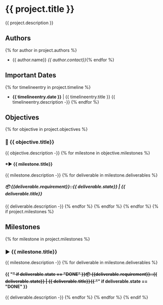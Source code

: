 # {{ project.title }}

{{ project.description }}
## Authors
{% for author in project.authors %}
- {{ author.name}} *{{ author.contact}}*{% endfor %}

## Important Dates
{% for timelineentry in project.timeline %}
- **{{ timelineentry.date }}** | {{ timelineentry.title }}
{{ timelineentry.description -}}
{% endfor %}
## Objectives
{% for objective in project.objectives %}
### 🚀 {{ objective.title}}
{{ objective.description -}}
{% for milestone in objective.milestones %}
#### ***▶ {{ milestone.title}}**
{{ milestone.description -}}
{% for deliverable in milestone.deliverables %}
##### 📦 **{{deliverable.requirement}}::{{ deliverable.state}}** | {{ deliverable.title}}
{{ deliverable.description -}}
{% endfor %}
{% endfor %}
{% endfor %}
{% if project.milestones %}
## Milestones
{% for milestone in project.milestones %}
### **▶ {{ milestone.title}}**
{{ milestone.description -}}
{% for deliverable in milestone.deliverables %}
#### {{ "~~" if deliverable.state == "DONE" }}📦 **{{deliverable.requirement}}::{{ deliverable.state}}** | {{ deliverable.title}}{{ "~~" if deliverable.state == "DONE" }}
{{ deliverable.description -}}
{% endfor %}
{% endfor %}
{% endif %}